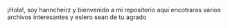 ¡Hola!, soy hanncheirz y bienvenido a mi repositorio
aqui encotraras varios archivos interesantes y eslero sean de tu agrado 
